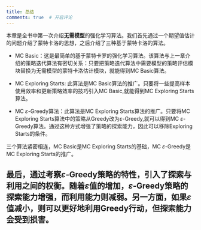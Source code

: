 ```yaml
---
title: 总结
comments: true  # 开启评论
---
```


本章是全书中第一次介绍**无需模型**的强化学习算法。我们首先通过一个期望值估计的问题介绍了蒙特卡洛的思想，之后介绍了三种基于蒙特卡洛的算法。


- MC Basic：这是最简单的基于蒙特卡罗的强化学习算法。该算法与上一章介绍的策略迭代算法有密切关系：只要把策略迭代算法中需要模型的策略评估模块替换为无需模型的蒙特卡洛估计模块，就能得到MC Basic算法。
- MC Exploring Starts: 此算法是MC Basic算法的推广。只要将一些提高样本使用效率和更新策略效率的技巧引入MC Basic,就能得到MC Exploring Starts算法。

- MC $\varepsilon$-Greedy算法：此算法是MC Exploring Starts算法的推广。只要将MC Exploring Starts算法中的策略从Greedy改为$\varepsilon$-Greedy,就可以得到MC $\varepsilon$-Greedy算法。通过这种方式增强了策略的探索能力，因此可以移除Exploring Starts的条件。

三个算法紧密相连，MC Basic是MC Exploring Starts的基础，MC $\varepsilon$-Greedy是MC Exploring Starts的推广。

最后，通过考察$\varepsilon$-Greedy策略的特性，引入了探索与利用之间的权衡。随着$\varepsilon$值的增加，$\varepsilon$-Greedy策略的探索能力增强，而利用能力则减弱。另一方面，如果$\varepsilon$值减小，则可以更好地利用Greedy行动，但探索能力会受到损害。
---